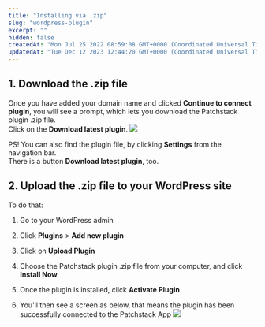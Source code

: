 ```yaml
---
title: "Installing via .zip"
slug: "wordpress-plugin"
excerpt: ""
hidden: false
createdAt: "Mon Jul 25 2022 08:59:08 GMT+0000 (Coordinated Universal Time)"
updatedAt: "Tue Dec 12 2023 12:44:20 GMT+0000 (Coordinated Universal Time)"
---
```

## 1. Download the .zip file

Once you have added your domain name and clicked **Continue to connect plugin**, you will see a prompt, which lets you download the Patchstack plugin .zip file.  
Click on the **Download latest plugin**.
![](https://files.readme.io/6ac8e7d-Patchstack_is_not_connected_2.png)

PS! You can also find the plugin file, by clicking **Settings** from the navigation bar.  
There is a button **Download latest plugin**, too.

## 2. Upload the .zip file to your WordPress site

To do that:

1. Go to your WordPress admin

2. Click **Plugins** > **Add new plugin**

3. Click on **Upload Plugin**

4. Choose the Patchstack plugin .zip file from your computer, and click **Install Now**

5. Once the plugin is installed, click **Activate Plugin**

6. You'll then see a screen as below, that means the plugin has been successfully connected to the Patchstack App
![](https://files.readme.io/f391553-patchstack-plugin-open-screen.png)